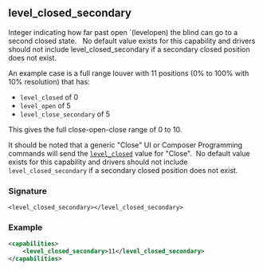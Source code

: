 ## level\_closed\_secondary

Integer indicating how far past open \`(levelopen) the blind can go to a second closed state.   No default value exists for this capability and drivers should not include level\_closed\_secondary if a secondary closed position does not exist.


An example case is a full range louver with 11 positions (0% to 100% with 10% resolution) that has:


-  `level_closed` of 0
- `level_open` of 5
-  `level_close_secondary` of 5


This gives the full close-open-close range of 0 to 10.  

It should be noted that a generic "Close" UI or Composer Programming commands will send the [`level_closed`][1] value for "Close".  No default value exists for this capability and drivers should not include `level_closed_secondary` if a secondary closed position does not exist.


### Signature

`<level_closed_secondary></level_closed_secondary>`


### Example

```xml
<capabilities>
    <level_closed_secondary>11</level_closed_secondary>
</capabilities>
```

[1]:	https://snap-one.github.io/docs-driverworks-proxyprotocol/#level-closed